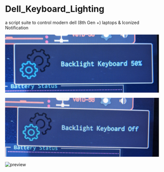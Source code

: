 # Dell_Keyboard_Lighting
a script suite to control modern dell (8th Gen +) laptops &amp; Iconized Notification

![preview](kb_light_noti1.jpg)

![preview](kb_light_noti2.jpg)

![preview](kb_light_noti3.jpb)

